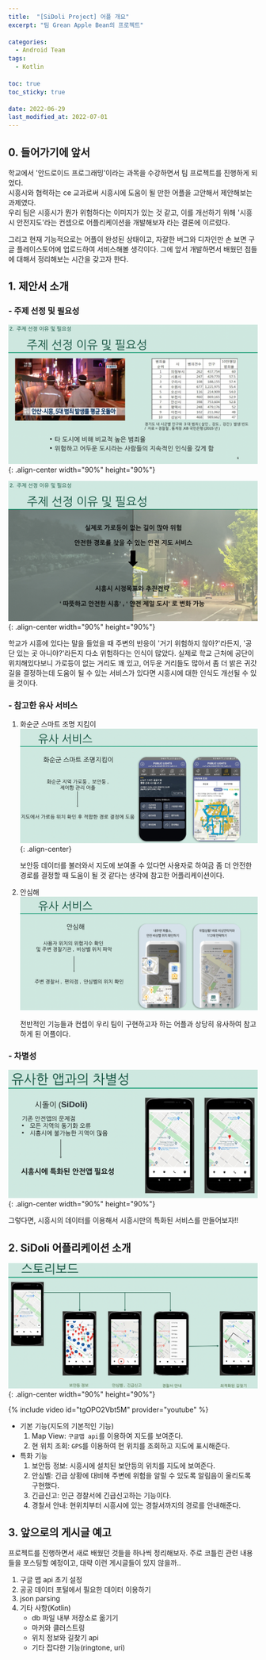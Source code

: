 ```yaml
---
title:  "[SiDoli Project] 어플 개요"
excerpt: "팀 Grean Apple Bean의 프로젝트"

categories:
  - Android Team
tags:
  - Kotlin

toc: true
toc_sticky: true

date: 2022-06-29
last_modified_at: 2022-07-01
---
```

## 0. 들어가기에 앞서
학교에서 '안드로이드 프로그래밍'이라는 과목을 수강하면서 팀 프로젝트를 진행하게 되었다.<br>
시흥시와 협력하는 ce 교과로써 시흥시에 도움이 될 만한 어플을 고안해서 제안해보는 과제였다.<br>
우리 팀은 시흥시가 뭔가 위험하다는 이미지가 있는 것 같고, 이를 개선하기 위해 '시흥시 안전지도'라는 컨셉으로 어플리케이션을 개발해보자 라는 결론에 이르렀다.

그리고 현재 기능적으로는 어플이 완성된 상태이고, 자잘한 버그와 디자인만 손 보면 구글 플레이스토어에 업로드하여 서비스해볼 생각이다. 그에 앞서 개발하면서 배웠던 점들에 대해서 정리해보는 시간을 갖고자 한다.

## 1. 제안서 소개
### - 주제 선정 및 필요성
![image](/assets/images/SiDoli/a.png){: .align-center width="90%" height="90%"}

![image](/assets/images/SiDoli/b.png){: .align-center width="90%" height="90%"}

학교가 시흥에 있다는 말을 들었을 때 주변의 반응이 '거기 위험하지 않아?'라든지, '공단 있는 곳 아니야?'라든지 다소 위험하다는 인식이 많았다. 실제로 학교 근처에 공단이 위치해있다보니 가로등이 없는 거리도 꽤 있고, 어두운 거리들도 많아서 좀 더 밝은 귀갓길을 결정하는데 도움이 될 수 있는 서비스가 있다면 시흥시에 대한 인식도 개선될 수 있을 것이다.

### - 참고한 유사 서비스
1. 화순군 스마트 조명 지킴이
![image](/assets/images/SiDoli/c.png){: .align-center}

    보안등 데이터를 불러와서 지도에 보여줄 수 있다면 사용자로 하여금 좀 더 안전한 경로를 결정할 때 도움이 될 것 같다는 생각에 참고한 어플리케이션이다.

2. 안심해
![image](/assets/images/SiDoli/d.png)

    전반적인 기능들과 컨셉이 우리 팀이 구현하고자 하는 어플과 상당히 유사하여 참고하게 된 어플이다.

### - 차별성
![image](/assets/images/SiDoli/e.png){: .align-center width="90%" height="90%"}

그렇다면, 시흥시의 데이터를 이용해서 시흥시만의 특화된 서비스를 만들어보자!!

## 2. SiDoli 어플리케이션 소개
![image](/assets/images/SiDoli/f.png){: .align-center width="90%" height="90%"}

{% include video id="tgOPO2Vbt5M" provider="youtube" %}

- 기본 기능(지도의 기본적인 기능)
  1. Map View: `구글맵 api`를 이용하여 지도를 보여준다.
  2. 현 위치 조회: `GPS`를 이용하여 현 위치를 조회하고 지도에 표시해준다.
- 특화 기능
  1. 보안등 정보: 시흥시에 설치된 보안등의 위치를 지도에 보여준다.
  2. 안심벨: 긴급 상황에 대비해 주변에 위험을 알릴 수 있도록 알림음이 울리도록 구현했다.
  3. 긴급신고: 인근 경찰서에 긴급신고하는 기능이다.
  4. 경찰서 안내: 현위치부터 시흥시에 있는 경찰서까지의 경로를 안내해준다.

## 3. 앞으로의 게시글 예고
프로젝트를 진행하면서 새로 배웠던 것들을 하나씩 정리해보자. 주로 코틀린 관련 내용들을 포스팅할 예정이고, 대략 이런 게시글들이 있지 않을까..

1. 구글 맵 api 초기 설정
2. 공공 데이터 포털에서 필요한 데이터 이용하기
3. json parsing
4. 기타 사항(Kotlin)
	- db 파일 내부 저장소로 옮기기
	- 마커와 클러스트링
	- 위치 정보와 길찾기 api
	- 기타 잡다한 기능(ringtone, uri)